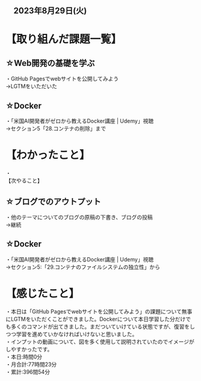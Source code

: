 ## 　2023年8月29日(火)
# 【取り組んだ課題一覧】
## ☆Web開発の基礎を学ぶ
・GitHub Pagesでwebサイトを公開してみよう<br>
→LGTMをいただいた<br>
## ☆Docker
・「米国AI開発者がゼロから教えるDocker講座 | Udemy」視聴<br>
→セクション5「28.コンテナの削除」まで<br>
# 【わかったこと】
・<br>
【次やること】
## ☆ブログでのアウトプット
・他のテーマについてのブログの原稿の下書き、ブログの投稿<br>
→継続<br>
## ☆Docker
・「米国AI開発者がゼロから教えるDocker講座 | Udemy」視聴<br>
→セクション5:「29.コンテナのファイルシステムの独立性」から<br>
# 【感じたこと】
・本日は「GitHub Pagesでwebサイトを公開してみよう」の課題について無事にLGTMをいただくことができました。Dockerについて本日学習した分だけでも多くのコマンドが出てきました。まだついていけている状態ですが、復習をしつつ学習を進めていかなければいけないと思いました。<br>
・インプットの動画について、図を多く使用して説明されていたのでイメージがしやすかったです。<br>
・本日:時間0分<br>
・月合計:77時間23分<br>
・累計:396間54分<br>
